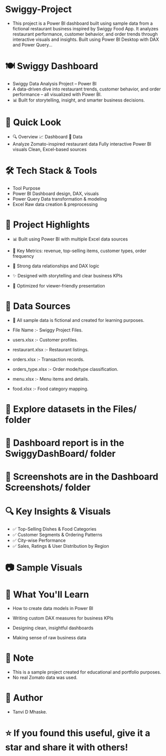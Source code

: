 # Swiggy-Project
- This project is a Power BI dashboard built using sample data from a fictional restaurant business inspired by Swiggy Food App. It analyzes restaurant performance, customer behavior, and order trends through interactive visuals and insights.  Built using Power BI Desktop with DAX and Power Query…

# 🍽️ Swiggy Dashboard
- Swiggy Data Analysis Project – Power BI
- A data-driven dive into restaurant trends, customer behavior, and order performance – all visualized with Power BI.
- 📊 Built for storytelling, insight, and smarter business decisions.

# 🚀 Quick Look
- 🔍 Overview	📈 Dashboard	📂 Data
- Analyze Zomato-inspired restaurant data	Fully interactive Power BI visuals	Clean, Excel-based sources

# 🛠️ Tech Stack & Tools
- Tool	Purpose
- Power BI	Dashboard design, DAX, visuals
- Power Query	Data transformation & modeling
- Excel	Raw data creation & preprocessing

# 📌 Project Highlights
- 📊 Built using Power BI with multiple Excel data sources

- 🎯 Key Metrics: revenue, top-selling items, customer types, order frequency

- 🔗 Strong data relationships and DAX logic

- ✨ Designed with storytelling and clear business KPIs

- 📱 Optimized for viewer-friendly presentation

# 📂 Data Sources
- 💾 All sample data is fictional and created for learning purposes.

- File Name :-	Swiggy Project Files.
- users.xlsx :-	Customer profiles.
- restaurant.xlsx :-	Restaurant listings.
- orders.xlsx	:- Transaction records.
- orders_type.xlsx :-	Order mode/type classification.
- menu.xlsx	:- Menu items and details.
- food.xlsx	:- Food category mapping.

# 📁 Explore datasets in the Files/ folder
# 📁 Dashboard report is in the SwiggyDashBoard/ folder
# 📸 Screenshots are in the Dashboard Screenshots/ folder

# 🔍 Key Insights & Visuals
- ✅ Top-Selling Dishes & Food Categories
- ✅ Customer Segments & Ordering Patterns
- ✅ City-wise Performance
- ✅ Sales, Ratings & User Distribution by Region

# 📷 Sample Visuals

# 🧠 What You'll Learn
- How to create data models in Power BI

- Writing custom DAX measures for business KPIs

- Designing clean, insightful dashboards

- Making sense of raw business data

# 📌 Note
- This is a sample project created for educational and portfolio purposes.
- No real Zomato data was used.

# 👤 Author
- Tanvi D Mhaske.

# ⭐️ If you found this useful, give it a star and share it with others!

